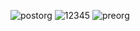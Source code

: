 ![postorg](https://github.com/user-attachments/assets/6809dc59-942e-423f-a961-afba44e6bc2e)
![12345](https://github.com/user-attachments/assets/7ad2168a-5f5a-40d9-9a41-f9579b61736d)
![preorg](https://github.com/user-attachments/assets/d3cfa43d-089a-48b0-a3a9-cdf51dec5dff)
